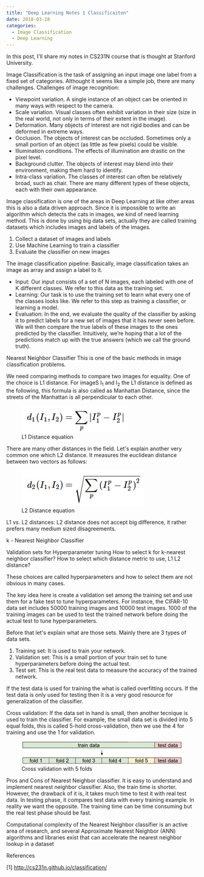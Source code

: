 ```yaml
---
title: "Deep Learning Notes 1 Classificaiton"
date: 2018-03-28
categories: 
  - Image Classification
  - Deep Learning
---
```


In this post, I'll share my notes in CS231N course that is thought at Stanford University. 

Image Classification is the task of assigning an input image one label from a fixed set of categories. Althought it seems
like a simple job, there are many challenges. Challenges of image recognition:

- Viewpoint variation. A single instance of an object can be oriented in many ways with respect to the camera.
- Scale variation. Visual classes often exhibit variation in their size (size in the real world, not only in terms of their extent in the image).
- Deformation. Many objects of interest are not rigid bodies and can be deformed in extreme ways.
- Occlusion. The objects of interest can be occluded. Sometimes only a small portion of an object (as little as few pixels) could be visible.
- Illumination conditions. The effects of illumination are drastic on the pixel level.
- Background clutter. The objects of interest may blend into their environment, making them hard to identify.
- Intra-class variation. The classes of interest can often be relatively broad, such as chair. There are many different types of these objects, each with their own appearance.

Image classification is one of the areas in Deep Learning at like other areas this is also a data driven approach. Since 
it is impossible to write an algorithm which detects the cats in images, we kind of need learning method. This is done by
using big data sets, actually they are called training datasets which includes images and labels of the images.

1. Collect a dataset of images and labels
2. Use Machine Learning to train a classifier
3. Evaluate the classifier on new images

The image classification pipeline:
Basically, image classification takes an image as array and assign a label to it. 

- Input: Our input consists of a set of N images, each labeled with one of K different classes. We refer to this data as the training set.
- Learning: Our task is to use the training set to learn what every one of the classes looks like. We refer to this step as training a classifier, or learning a model.
- Evaluation: In the end, we evaluate the quality of the classifier by asking it to predict labels for a new set of images that it has never seen before. We will then compare the true labels of these images to the ones predicted by the classifier. Intuitively, we’re hoping that a lot of the predictions match up with the true answers (which we call the ground truth).

Nearest Neighbor Classifier
This is one of the basic methods in image classification problems. 

We need comparing methods to compare two images for equality. One of the choice is L1 distance. For imageS I<sub>1</sub> and I<sub>2</sub> the L1 distance is defined as the following, this formula is also called as Manhattan Distance, since the streets of the Manhattan is all perpendicular to each other.

<figure>
    <a href="/assets/images/l1distance.jpg"><img src="/assets/images/l1distance.jpg"></a>
    <figcaption>L1 Distance equation</figcaption>
</figure>

There are many other distances in the field. Let's explain another very common one which L2 distance. It measures the euclidean distance between two vectors as follows:

<figure>
    <a href="/assets/images/l2distance.jpg"><img src="/assets/images/l2distance.jpg"></a>
    <figcaption>L2 Distance equation</figcaption>
</figure>

L1 vs. L2 distances:
L2 distance does not accept big difference, it rather prefers many medium sized disagreements. 

k - Nearest Neighbor Classifier


Validation sets for Hyperparameter tuning
How to select k for k-nearest neighbor classifier?
How to select which distance metric to use, L1 L2 distance?

These choices are called hyperparameters and how to select them are not obvious in many cases.

The key idea here is create a validation set among the training set and use them for a fake test to tune hyperparameters.
For instance, the CIFAR-10 data set includes 50000 training images and 10000 test images. 1000 of the training images can be used to test the trained network before doing the actual test to tune hyperparameters. 

Before that let's explain what are those sets. Mainly there are 3 types of data sets.

1. Training set: It is used to train your network.
2. Validation set: This is a small portion of your train set to tune hyperparameters before doing the actual test.
3. Test set: This is the real test data to measure the accuracy of the trained network.

If the test data is used for training the what is called overfitting occurs. If the test data is only used for testing then it is a very good resource for generalization of the classifier.  

Cross validation: If the data set in hand is small, then another tecnique is used to train the classifier. For example, the small data set is divided into 5 equal folds, this is called 5-hold cross-validation, then we use the 4 for training and use the 1 for validation. 

<figure>
    <a href="/assets/images/crossvalidation.jpeg"><img src="/assets/images/crossvalidation.jpeg"></a>
    <figcaption>Cross validation with 5 folds</figcaption>
</figure>

Pros and Cons of Nearest Neighbor classifier.
It is easy to understand and implement nearest neighbor classifier. Also, the train time is shorter. However, the drawback of it is, it takes much time to test it with real test data. In testing phase, it compares test data with every training example. In reality we want the opposite. The training time can be time consuming but the real test phase should be fast.

Computational complexity of the Nearest Neighbor classifier is an active area of research, and several Approximate Nearest Neighbor (ANN) algorithms and libraries exist that can accelerate the nearest neighbor lookup in a dataset 

References 

[1] http://cs231n.github.io/classification/